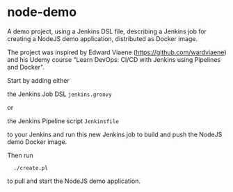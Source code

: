 # node-demo

A demo project, using a Jenkins DSL file, describing a Jenkins job for creating a NodeJS demo application, distributed as Docker image.

The project was inspired by Edward Viaene (https://github.com/wardviaene) and his Udemy course "Learn DevOps: CI/CD with Jenkins using Pipelines and Docker".

Start by adding either

  the Jenkins Job DSL `jenkins.groovy`

or

  the Jenkins Pipeline script `Jenkinsfile`

to your Jenkins and run this new Jenkins job to build and push the NodeJS demo Docker image.

Then run

```
  ./create.pl
```

to pull and start the NodeJS demo application.

